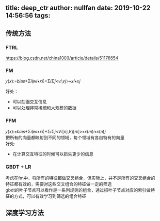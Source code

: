 title: deep_ctr
author: nullfan
date: 2019-10-22 14:56:56
tags:
---
## 传统方法
### FTRL  
https://blog.csdn.net/china1000/article/details/51176654  

### FM
𝑦(𝑥):=𝑏𝑖𝑎𝑠+Σ𝑖(𝑤𝑖∗𝑥𝑖)+Σ𝑖Σ𝑗<𝑣𝑖,𝑣𝑗>∗𝑥𝑖∗𝑥𝑗 
 
好处：  
* 可以刻画交互信息  
* 可以处理非常稀疏和大规模的数据


### FFM
𝑦(𝑥):=𝑏𝑖𝑎𝑠+Σ𝑖(𝑤𝑖∗𝑥𝑖)+Σ𝑖Σ𝑗<𝑉𝑖[𝑛],𝑉𝑗[𝑚]>∗𝑥(𝑚)𝑖∗𝑥(𝑛)𝑗  
把所有的向量都映射到不同的领域，每个领域有各自特有的向量  
好处: 
* 在计算交互特征的时候可以损失更少的信息
### GBDT + LR
考虑在fm中，将所有的特征都做交叉组合，但实际上，并不是所有的交叉组合的特征都有效的，需要对这些交叉组合的特征做一定的筛选  
gbdt的叶子节点可以看作是一系列规则的组合，通过把叶子节点对应的索引做特征的方式，可以有效学习到筛选的组合特征

## 深度学习方法